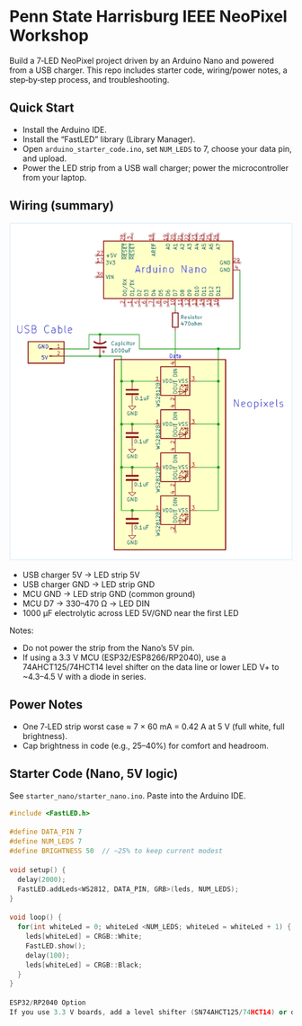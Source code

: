 # Penn State Harrisburg IEEE NeoPixel Workshop

Build a 7‑LED NeoPixel project driven by an Arduino Nano and powered from a USB charger. This repo includes starter code, wiring/power notes, a step‑by‑step process, and troubleshooting.

## Quick Start
- Install the Arduino IDE.
- Install the “FastLED” library (Library Manager).
- Open `arduino_starter_code.ino`, set `NUM_LEDS` to 7, choose your data pin, and upload.
- Power the LED strip from a USB wall charger; power the microcontroller from your laptop.

## Wiring (summary)
![Wiring diagram](neopixel_wiring_diagram_v2.png)

- USB charger 5V -> LED strip 5V  
- USB charger GND -> LED strip GND  
- MCU GND -> LED strip GND (common ground)  
- MCU D7 -> 330–470 Ω -> LED DIN  
- 1000 µF electrolytic across LED 5V/GND near the first LED

Notes:
- Do not power the strip from the Nano’s 5V pin.
- If using a 3.3 V MCU (ESP32/ESP8266/RP2040), use a 74AHCT125/74HCT14 level shifter on the data line or lower LED V+ to ~4.3–4.5 V with a diode in series.

## Power Notes
- One 7‑LED strip worst case ≈ 7 × 60 mA = 0.42 A at 5 V (full white, full brightness).
- Cap brightness in code (e.g., 25–40%) for comfort and headroom.

## Starter Code (Nano, 5V logic)
See `starter_nano/starter_nano.ino`. Paste into the Arduino IDE.

```cpp
#include <FastLED.h>

#define DATA_PIN 7
#define NUM_LEDS 7
#define BRIGHTNESS 50  // ~25% to keep current modest

void setup() {
  delay(2000);
  FastLED.addLeds<WS2812, DATA_PIN, GRB>(leds, NUM_LEDS);
}

void loop() {
  for(int whiteLed = 0; whiteLed <NUM_LEDS; whiteLed = whiteLed + 1) {
    leds[whiteLed] = CRGB::White;
    FastLED.show();
    delay(100);
    leds[whiteLed] = CRGB::Black;
  }
}

ESP32/RP2040 Option
If you use 3.3 V boards, add a level shifter (SN74AHCT125/74HCT14) or drop LED V+ to ~4.3–4.5 V with a diode. See code/starter_esp32/starter_esp32.ino. (Work in progress, not added yet)

